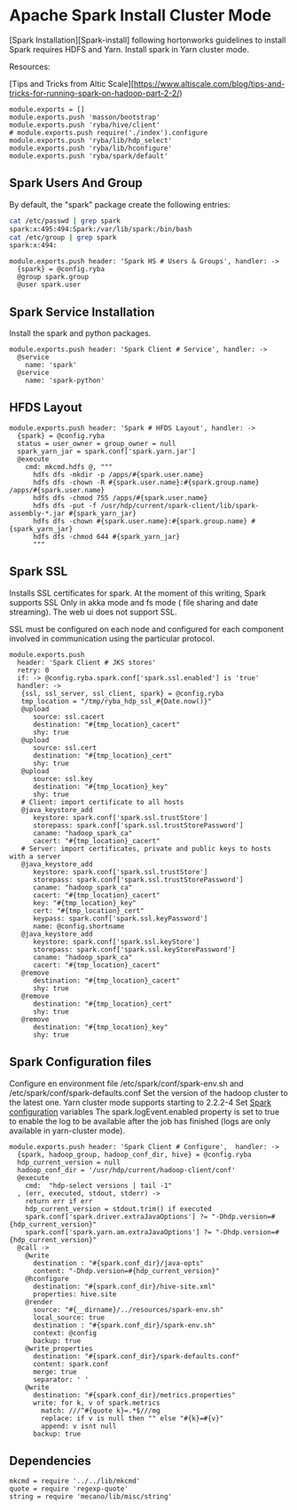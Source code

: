 # Apache Spark Install Cluster Mode

[Spark Installation][Spark-install] following hortonworks guidelines to install
Spark requires HDFS and Yarn. Install spark in Yarn cluster mode.

Resources:

[Tips and Tricks from Altic Scale][https://www.altiscale.com/blog/tips-and-tricks-for-running-spark-on-hadoop-part-2-2/)   
    
    module.exports = []
    module.exports.push 'masson/bootstrap'
    module.exports.push 'ryba/hive/client'
    # module.exports.push require('./index').configure
    module.exports.push 'ryba/lib/hdp_select'
    module.exports.push 'ryba/lib/hconfigure'
    module.exports.push 'ryba/spark/default'


## Spark Users And Group

By default, the "spark" package create the following entries:

```bash
cat /etc/passwd | grep spark
spark:x:495:494:Spark:/var/lib/spark:/bin/bash
cat /etc/group | grep spark
spark:x:494:
```

    module.exports.push header: 'Spark HS # Users & Groups', handler: ->
      {spark} = @config.ryba
      @group spark.group
      @user spark.user

## Spark Service Installation

Install the spark and python packages.

    module.exports.push header: 'Spark Client # Service', handler: ->
      @service
        name: 'spark'
      @service
        name: 'spark-python'

## HFDS Layout

    module.exports.push header: 'Spark # HFDS Layout', handler: ->
      {spark} = @config.ryba
      status = user_owner = group_owner = null
      spark_yarn_jar = spark.conf['spark.yarn.jar']
      @execute
        cmd: mkcmd.hdfs @, """
          hdfs dfs -mkdir -p /apps/#{spark.user.name}
          hdfs dfs -chown -R #{spark.user.name}:#{spark.group.name} /apps/#{spark.user.name}
          hdfs dfs -chmod 755 /apps/#{spark.user.name}
          hdfs dfs -put -f /usr/hdp/current/spark-client/lib/spark-assembly-*.jar #{spark_yarn_jar}
          hdfs dfs -chown #{spark.user.name}:#{spark.group.name} #{spark_yarn_jar}
          hdfs dfs -chmod 644 #{spark_yarn_jar}
          """

## Spark SSL

Installs SSL certificates for spark. At the moment of this writing, Spark
supports SSL Only in akka mode and fs mode ( file sharing and date streaming).
The web ui does not support SSL.

SSL must be configured on each node and configured for each component involved
in communication using the particular protocol.

    module.exports.push
      header: 'Spark Client # JKS stores'
      retry: 0
      if: -> @config.ryba.spark.conf['spark.ssl.enabled'] is 'true'
      handler: ->
       {ssl, ssl_server, ssl_client, spark} = @config.ryba
       tmp_location = "/tmp/ryba_hdp_ssl_#{Date.now()}"
       @upload
          source: ssl.cacert
          destination: "#{tmp_location}_cacert"
          shy: true
       @upload
          source: ssl.cert
          destination: "#{tmp_location}_cert"
          shy: true
       @upload
          source: ssl.key
          destination: "#{tmp_location}_key"
          shy: true
       # Client: import certificate to all hosts
       @java_keystore_add
          keystore: spark.conf['spark.ssl.trustStore']
          storepass: spark.conf['spark.ssl.trustStorePassword']
          caname: "hadoop_spark_ca"
          cacert: "#{tmp_location}_cacert"
       # Server: import certificates, private and public keys to hosts with a server
       @java_keystore_add
          keystore: spark.conf['spark.ssl.trustStore']
          storepass: spark.conf['spark.ssl.trustStorePassword']
          caname: "hadoop_spark_ca"
          cacert: "#{tmp_location}_cacert"
          key: "#{tmp_location}_key"
          cert: "#{tmp_location}_cert"
          keypass: spark.conf['spark.ssl.keyPassword']
          name: @config.shortname
       @java_keystore_add
          keystore: spark.conf['spark.ssl.keyStore']
          storepass: spark.conf['spark.ssl.keyStorePassword']
          caname: "hadoop_spark_ca"
          cacert: "#{tmp_location}_cacert"
       @remove
          destination: "#{tmp_location}_cacert"
          shy: true
       @remove
          destination: "#{tmp_location}_cert"
          shy: true
       @remove
          destination: "#{tmp_location}_key"
          shy: true

## Spark Configuration files

Configure en environment file /etc/spark/conf/spark-env.sh and /etc/spark/conf/spark-defaults.conf
Set the version of the hadoop cluster to the latest one. Yarn cluster mode supports starting to 2.2.2-4
Set [Spark configuration][spark-conf] variables
The spark.logEvent.enabled property is set to true to enable the log to be available after the job
has finished (logs are only available in yarn-cluster mode). 

    module.exports.push header: 'Spark Client # Configure',  handler: ->
      {spark, hadoop_group, hadoop_conf_dir, hive} = @config.ryba
      hdp_current_version = null
      hadoop_conf_dir = '/usr/hdp/current/hadoop-client/conf'
      @execute
        cmd:  "hdp-select versions | tail -1"
      , (err, executed, stdout, stderr) ->
        return err if err
        hdp_current_version = stdout.trim() if executed
        spark.conf['spark.driver.extraJavaOptions'] ?= "-Dhdp.version=#{hdp_current_version}"
        spark.conf['spark.yarn.am.extraJavaOptions'] ?= "-Dhdp.version=#{hdp_current_version}"
      @call ->
        @write
          destination : "#{spark.conf_dir}/java-opts"
          content: "-Dhdp.version=#{hdp_current_version}"
        @hconfigure
          destination: "#{spark.conf_dir}/hive-site.xml"
          properties: hive.site
        @render
          source: "#{__dirname}/../resources/spark-env.sh"
          local_source: true
          destination : "#{spark.conf_dir}/spark-env.sh"
          context: @config
          backup: true
        @write_properties
          destination: "#{spark.conf_dir}/spark-defaults.conf"
          content: spark.conf
          merge: true
          separator: ' '
        @write
          destination: "#{spark.conf_dir}/metrics.properties"
          write: for k, v of spark.metrics
            match: ///^#{quote k}=.*$///mg
            replace: if v is null then "" else "#{k}=#{v}"
            append: v isnt null
          backup: true

## Dependencies

    mkcmd = require '../../lib/mkcmd'
    quote = require 'regexp-quote'
    string = require 'mecano/lib/misc/string'

[spark-conf]:https://spark.apache.org/docs/latest/configuration.html
